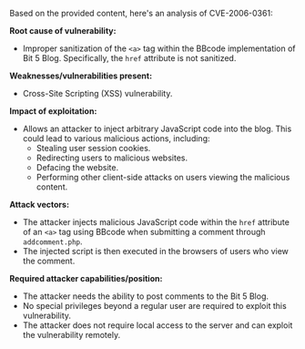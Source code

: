 Based on the provided content, here's an analysis of CVE-2006-0361:

**Root cause of vulnerability:**
- Improper sanitization of the `<a>` tag within the BBcode implementation of Bit 5 Blog. Specifically, the `href` attribute is not sanitized.

**Weaknesses/vulnerabilities present:**
- Cross-Site Scripting (XSS) vulnerability.

**Impact of exploitation:**
- Allows an attacker to inject arbitrary JavaScript code into the blog. This could lead to various malicious actions, including:
  - Stealing user session cookies.
  - Redirecting users to malicious websites.
  - Defacing the website.
  - Performing other client-side attacks on users viewing the malicious content.

**Attack vectors:**
- The attacker injects malicious JavaScript code within the `href` attribute of an `<a>` tag using BBcode when submitting a comment through `addcomment.php`.
- The injected script is then executed in the browsers of users who view the comment.

**Required attacker capabilities/position:**
- The attacker needs the ability to post comments to the Bit 5 Blog.
- No special privileges beyond a regular user are required to exploit this vulnerability.
- The attacker does not require local access to the server and can exploit the vulnerability remotely.